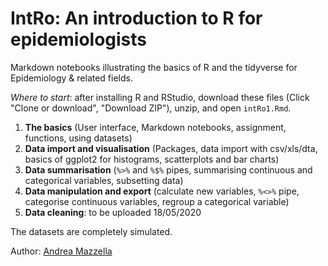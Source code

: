 # IntRo: An introduction to R for epidemiologists
Markdown notebooks illustrating the basics of R and the tidyverse for Epidemiology & related fields.

*Where to start*: after installing R and RStudio, download these files (Click "Clone or download", "Download ZIP"), unzip, and open `intRo1.Rmd`.

1. **The basics** (User interface, Markdown notebooks, assignment, functions, using datasets)
2. **Data import and visualisation** (Packages, data import with csv/xls/dta, basics of ggplot2 for histograms, scatterplots and bar charts)
3. **Data summarisation** (`%>%` and `%$%` pipes, summarising continuous and categorical variables, subsetting data)
4. **Data manipulation and export** (calculate new variables, `%<>%` pipe, categorise continuous variables, regroup a categorical variable)
5. **Data cleaning**: to be uploaded 18/05/2020

The datasets are completely simulated.

Author: [Andrea Mazzella](https://github.com/andreamazzella)
